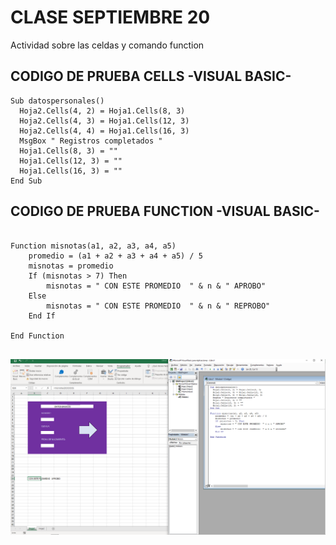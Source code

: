 # CLASE SEPTIEMBRE 20

Actividad sobre las celdas y comando function

## CODIGO DE PRUEBA CELLS -VISUAL BASIC-

```
Sub datospersonales()
  Hoja2.Cells(4, 2) = Hoja1.Cells(8, 3)
  Hoja2.Cells(4, 3) = Hoja1.Cells(12, 3)
  Hoja2.Cells(4, 4) = Hoja1.Cells(16, 3)
  MsgBox " Registros completados "
  Hoja1.Cells(8, 3) = ""
  Hoja1.Cells(12, 3) = ""
  Hoja1.Cells(16, 3) = ""
End Sub

```


## CODIGO DE PRUEBA FUNCTION -VISUAL BASIC-

```

Function misnotas(a1, a2, a3, a4, a5)
    promedio = (a1 + a2 + a3 + a4 + a5) / 5
    misnotas = promedio
    If (misnotas > 7) Then
        misnotas = " CON ESTE PROMEDIO  " & n & " APROBO"
    Else
        misnotas = " CON ESTE PROMEDIO  " & n & " REPROBO"
    End If

End Function


```

<img src="img/functionycells.png" width="1000">
